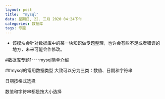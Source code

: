 ```yaml
---
layout: post
title:  "mysql"
data: 星期日, 22. 三月 2020 04:24下午 
categories: 数据库
tags: 专题
---
```

* 该模块会针对数据库中的某一块知识做专题整理，也许会有些不足或者错误的地方，未来可能会作修改。

#数据库专题1----mysql简单介绍

##mysql的常用数据类型
大致可以分为三类：数值、日期和字符串

日期按格式选择

数值和字符串都是按大小选择